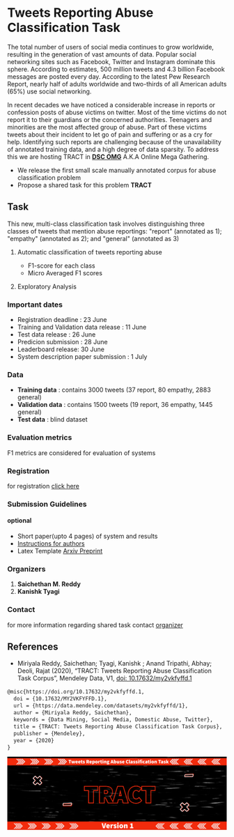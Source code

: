 # **Tweets Reporting Abuse Classification Task** 

The total number of users of social media continues to grow worldwide, resulting in the generation of vast amounts of data. Popular social networking sites such as Facebook, Twitter and Instagram dominate this sphere. According to estimates, 500 million tweets and 4.3 billion Facebook messages are posted every day. According to the latest Pew Research Report, nearly half of adults worldwide and two-thirds of all American adults (65%) use social networking.


In recent decades we have noticed a considerable increase in reports or confession posts of abuse victims on twitter. Most of the time victims do not report it to their guardians or the concerned authorities. Teenagers and minorities are the most affected group of abuse. Part of these victims tweets about their incident to let go of pain and suffering or as a cry for help. Identifying such reports are challenging because of the unavailability of annotated training data, and a high degree of data sparsity. To address this we are hosting TRACT in **[DSC OMG](https://dscomg.com/)** A.K.A Online Mega Gathering. 

* We release the first small scale manually annotated corpus for abuse classification problem
* Propose a shared task for this problem **TRACT**

## Task
This new, multi-class classification task involves distinguishing three classes of tweets that mention abuse reportings: "report" (annotated as 1);  "empathy" (annotated as 2);  and   "general" (annotated as 3) 

1. Automatic classification of tweets reporting abuse
    * F1-score for each class
    * Micro Averaged F1 scores

2. Exploratory Analysis


### Important dates
* Registration deadline : 23 June
* Training and Validation data release : 11 June 
* Test data release : 26 June
* Predicion submission : 28 June
* Leaderboard release: 30 June
* System description paper submission : 1 July

### Data
* **Training data** : contains 3000 tweets (37 report, 80 empathy, 2883 general)
* **Validation data** : contains 1500 tweets (19 report, 36 empathy, 1445 general)
* **Test data** : blind dataset

### Evaluation metrics
F1 metrics are considered for evaluation of systems

### Registration
for registration [click here](https://forms.gle/SwDTbcMnPAv1FQWu9)

### Submission Guidelines

#### optional
* Short paper(upto 4 pages) of system and results
* [Instructions for authors](https://Saichethan.github.io/TRACT/ioa)
* Latex Template [Arxiv Preprint](https://github.com/Saichethan/TRACT/blob/master/Style%20and%20Template%20for%20Preprints%20(arXiv%2C%20bio-arXiv).zip)


### Organizers
1. **Saichethan M. Reddy**
2. **Kanishk Tyagi**

### Contact
for more information regarding shared task contact [organizer](mailto:saichethanreddymiriyala@gmail.com)



## References

* Miriyala Reddy, Saichethan; Tyagi, Kanishk ; Anand Tripathi, Abhay; Deoli, Rajat (2020), “TRACT: Tweets Reporting Abuse Classification Task Corpus”, Mendeley Data, V1, [doi: 10.17632/my2vkfyffd.1](http://dx.doi.org/10.17632/my2vkfyffd.1)

```
@misc{https://doi.org/10.17632/my2vkfyffd.1,
  doi = {10.17632/MY2VKFYFFD.1},
  url = {https://data.mendeley.com/datasets/my2vkfyffd/1},
  author = {Miriyala Reddy, Saichethan},
  keywords = {Data Mining, Social Media, Domestic Abuse, Twitter},
  title = {TRACT: Tweets Reporting Abuse Classification Task Corpus},
  publisher = {Mendeley},
  year = {2020}
}
```

![tasklogo](tasklogo.png)
